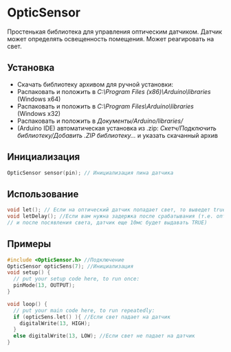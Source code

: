 # OpticSensor
Простенькая библиотека для управления оптическим датчиком. Датчик может определять освещенность помещения. Может реагировать на свет. 

## Установка
- Скачать библиотеку архивом для ручной установки:
- Распаковать и положить в *C:\Program Files (x86)\Arduino\libraries* (Windows x64)
- Распаковать и положить в *C:\Program Files\Arduino\libraries* (Windows x32)
- Распаковать и положить в *Документы/Arduino/libraries/*
- (Arduino IDE) автоматическая установка из .zip: *Скетч/Подключить библиотеку/Добавить .ZIP библиотеку…* и указать скачанный архив
## Инициализация
```cpp
OpticSensor sensor(pin); // Инициализация пина датчика
```
## Использование
```cpp
void let(); // Если на оптический датчик попадает свет, то выведет true
void letDelay(); //Если вам нужна задержка после срабатывания (т.е. оптический датчик зафиксировал отсутсвие света
// и после посявления света, датчик еще 10мс будет выдавать TRUE)
```
## Примеры 
```cpp
#include <OpticSensor.h> //Подключение 
OpticSensor opticSens(7); //Инициализация
void setup() {
  // put your setup code here, to run once:
  pinMode(13, OUTPUT);
}

void loop() {
  // put your main code here, to run repeatedly:
  if (opticSens.let() ){ //Если свет падает на датчик
    digitalWrite(13, HIGH);
  }
  else digitalWrite(13, LOW); //Если свет не падает на датчик
}
```
